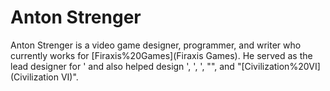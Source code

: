 # Anton Strenger

Anton Strenger is a video game designer, programmer, and writer who currently works for [Firaxis%20Games](Firaxis Games). He served as the lead designer for ' and also helped design ', ', ', "", and "[Civilization%20VI](Civilization VI)".